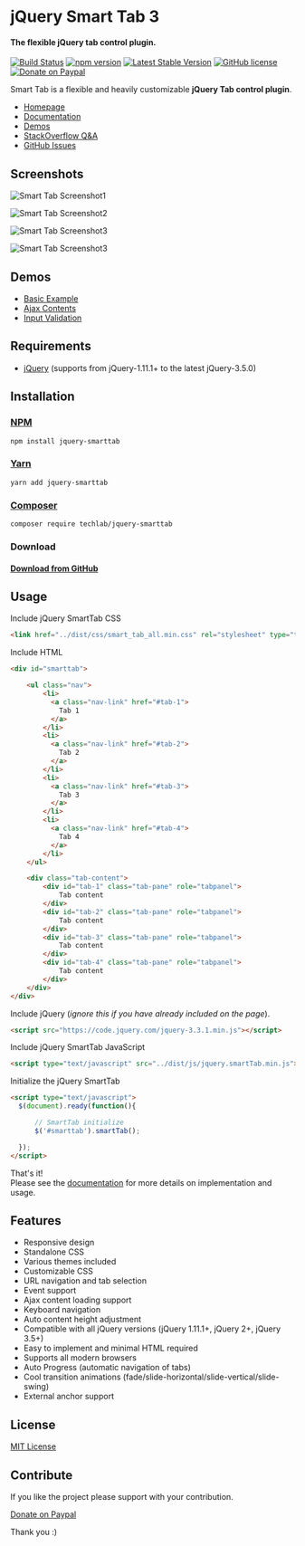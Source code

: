 # jQuery Smart Tab 3
#### The flexible jQuery tab control plugin.

[![Build Status](https://travis-ci.org/techlab/jquery-smarttab.svg?branch=master)](https://travis-ci.org/techlab/jquery-smarttab)
[![npm version](https://badge.fury.io/js/jquery-smarttab.svg)](https://badge.fury.io/js/jquery-smarttab)
[![Latest Stable Version](https://poser.pugx.org/techlab/jquery-smarttab/v/stable)](https://packagist.org/packages/techlab/jquery-smarttab)
[![GitHub license](https://img.shields.io/badge/license-MIT-blue.svg)](https://raw.githubusercontent.com/techlab/jquery-smarttab/master/LICENSE)
[![Donate on Paypal](https://img.shields.io/badge/PayPal-dipuraj-blue.svg)](https://www.paypal.me/dipuraj)

Smart Tab is a flexible and heavily customizable **jQuery Tab control plugin**.

+ [Homepage](http://techlaboratory.net/jquery-smarttab)
+ [Documentation](http://techlaboratory.net/jquery-smarttab#documentation)
+ [Demos](http://techlaboratory.net/jquery-smarttab#demo)
+ [StackOverflow Q&A](http://stackoverflow.com/questions/tagged/smart-tab)
+ [GitHub Issues](https://github.com/techlab/jquery-smarttab/issues)

Screenshots
-----
![Smart Tab Screenshot1](http://techlaboratory.net/assets/media/jquery-smart-tab/smarttab-v3-default.png)   

![Smart Tab Screenshot2](http://techlaboratory.net/assets/media/jquery-smart-tab/smarttab-v3-dark.png)   

![Smart Tab Screenshot3](http://techlaboratory.net/assets/media/jquery-smart-tab/smarttab-v3-tabs.png)   

![Smart Tab Screenshot3](http://techlaboratory.net/assets/media/jquery-smart-tab/smarttab-v3-brick.png)

Demos
-----
  + [Basic Example](http://techlaboratory.net/projects/demo/jquery-smart-tab/v3)
  + [Ajax Contents](http://techlaboratory.net/projects/demo/jquery-smart-tab/v3/ajax)
  + [Input Validation](http://techlaboratory.net/projects/demo/jquery-smart-tab/v3/multiple)

Requirements
-----
  + [jQuery](http://jquery.com/) (supports from jQuery-1.11.1+ to the latest jQuery-3.5.0)

Installation
-----

### [NPM](https://www.npmjs.com/package/jquery-smarttab)
    npm install jquery-smarttab

### [Yarn](https://yarn.pm/jquery-smarttab)
    yarn add jquery-smarttab

### [Composer](https://packagist.org/packages/techlab/jquery-smarttab)
    composer require techlab/jquery-smarttab

### Download
#### [Download from GitHub](https://github.com/techlab/jquery-smarttab/archive/master.zip)    

Usage
-----

Include jQuery SmartTab CSS
```html
<link href="../dist/css/smart_tab_all.min.css" rel="stylesheet" type="text/css" />
```

Include HTML
```html
<div id="smarttab">

    <ul class="nav">
        <li>
          <a class="nav-link" href="#tab-1">
            Tab 1
          </a>
        </li>
        <li>
          <a class="nav-link" href="#tab-2">
            Tab 2
          </a>
        </li>
        <li>
          <a class="nav-link" href="#tab-3">
            Tab 3
          </a>
        </li>
        <li>
          <a class="nav-link" href="#tab-4">
            Tab 4
          </a>
        </li>
    </ul>

    <div class="tab-content">
        <div id="tab-1" class="tab-pane" role="tabpanel">
            Tab content
        </div>
        <div id="tab-2" class="tab-pane" role="tabpanel">
            Tab content
        </div>
        <div id="tab-3" class="tab-pane" role="tabpanel">
            Tab content
        </div>
        <div id="tab-4" class="tab-pane" role="tabpanel">
            Tab content
        </div>
    </div>
</div>
```
Include jQuery (*ignore this if you have already included on the page*).
```html
<script src="https://code.jquery.com/jquery-3.3.1.min.js"></script>
```
Include jQuery SmartTab JavaScript
```html
<script type="text/javascript" src="../dist/js/jquery.smartTab.min.js"></script>
```
Initialize the jQuery SmartTab
```html
<script type="text/javascript">
  $(document).ready(function(){

      // SmartTab initialize
      $('#smarttab').smartTab();

  });
</script>
```
That's it!  
Please see the [documentation](http://techlaboratory.net/jquery-smarttab#documentation) for more details on implementation and usage.  

Features
-----

+ Responsive design
+ Standalone CSS
+ Various themes included
+ Customizable CSS
+ URL navigation and tab selection
+ Event support
+ Ajax content loading support
+ Keyboard navigation
+ Auto content height adjustment
+ Compatible with all jQuery versions (jQuery 1.11.1+, jQuery 2+, jQuery 3.5+)
+ Easy to implement and minimal HTML required
+ Supports all modern browsers
+ Auto Progress (automatic navigation of tabs)
+ Cool transition animations (fade/slide-horizontal/slide-vertical/slide-swing)
+ External anchor support

License
----
[MIT License](https://github.com/techlab/jquery-smarttab/blob/master/LICENSE)

Contribute
----
If you like the project please support with your contribution.

[Donate on Paypal](https://www.paypal.me/dipuraj)

Thank you :)
